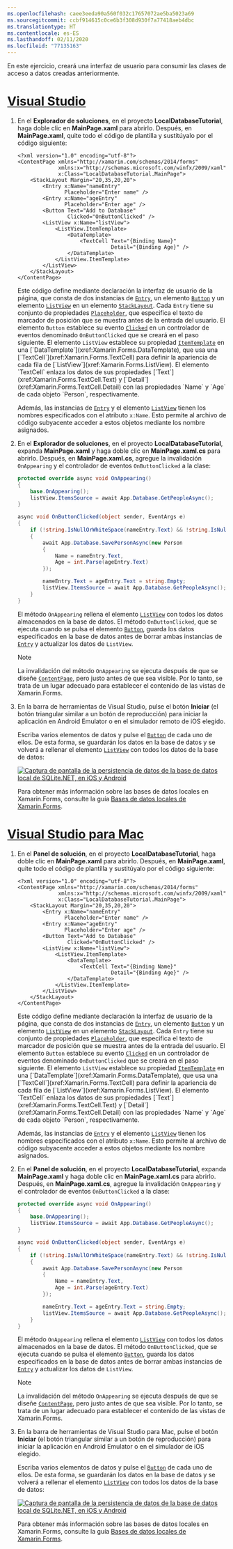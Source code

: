 ```yaml
---
ms.openlocfilehash: caee3eeda90a560f032c17657072ae5ba5023a69
ms.sourcegitcommit: ccbf914615c0ce6b3f308d930f7a77418aeb4dbc
ms.translationtype: HT
ms.contentlocale: es-ES
ms.lasthandoff: 02/11/2020
ms.locfileid: "77135163"
---
```

En este ejercicio, creará una interfaz de usuario para consumir las clases de acceso a datos creadas anteriormente.

# <a name="visual-studiotabvswin"></a>[Visual Studio](#tab/vswin)

1. En el **Explorador de soluciones**, en el proyecto **LocalDatabaseTutorial**, haga doble clic en **MainPage.xaml** para abrirlo. Después, en **MainPage.xaml**, quite todo el código de plantilla y sustitúyalo por el código siguiente:

    ```xaml
    <?xml version="1.0" encoding="utf-8"?>
    <ContentPage xmlns="http://xamarin.com/schemas/2014/forms"
                 xmlns:x="http://schemas.microsoft.com/winfx/2009/xaml"
                 x:Class="LocalDatabaseTutorial.MainPage">
        <StackLayout Margin="20,35,20,20">
            <Entry x:Name="nameEntry"
                   Placeholder="Enter name" />
            <Entry x:Name="ageEntry"
                   Placeholder="Enter age" />
            <Button Text="Add to Database"
                    Clicked="OnButtonClicked" />
            <ListView x:Name="listView">
                <ListView.ItemTemplate>
                    <DataTemplate>
                        <TextCell Text="{Binding Name}"
                                  Detail="{Binding Age}" />
                    </DataTemplate>
                </ListView.ItemTemplate>
            </ListView>
        </StackLayout>
    </ContentPage>
    ```

    Este código define mediante declaración la interfaz de usuario de la página, que consta de dos instancias de [`Entry`](xref:Xamarin.Forms.Entry), un elemento [`Button`](xref:Xamarin.Forms.Button) y un elemento [`ListView`](xref:Xamarin.Forms.ListView) en un elemento [`StackLayout`](xref:Xamarin.Forms.StackLayout). Cada `Entry` tiene su conjunto de propiedades [`Placeholder`](xref:Xamarin.Forms.InputView.Placeholder), que especifica el texto de marcador de posición que se muestra antes de la entrada del usuario. El elemento `Button` establece su evento [`Clicked`](xref:Xamarin.Forms.Button.Clicked) en un controlador de eventos denominado `OnButtonClicked` que se creará en el paso siguiente. El elemento `ListView` establece su propiedad [`ItemTemplate`](xref:Xamarin.Forms.ItemsView`1.ItemTemplate) en una [`DataTemplate`](xref:Xamarin.Forms.DataTemplate), que usa una [`TextCell`](xref:Xamarin.Forms.TextCell) para definir la apariencia de cada fila de [`ListView`](xref:Xamarin.Forms.ListView). El elemento `TextCell` enlaza los datos de sus propiedades [`Text`](xref:Xamarin.Forms.TextCell.Text) y [`Detail`](xref:Xamarin.Forms.TextCell.Detail) con las propiedades `Name` y `Age` de cada objeto `Person`, respectivamente.

    Además, las instancias de [`Entry`](xref:Xamarin.Forms.Entry) y el elemento [`ListView`](xref:Xamarin.Forms.ListView) tienen los nombres especificados con el atributo `x:Name`. Esto permite al archivo de código subyacente acceder a estos objetos mediante los nombre asignados.

1. En el **Explorador de soluciones**, en el proyecto **LocalDatabaseTutorial**, expanda **MainPage.xaml** y haga doble clic en **MainPage.xaml.cs** para abrirlo. Después, en **MainPage.xaml.cs**, agregue la invalidación `OnAppearing` y el controlador de eventos `OnButtonClicked` a la clase:

    ```csharp
    protected override async void OnAppearing()
    {
        base.OnAppearing();
        listView.ItemsSource = await App.Database.GetPeopleAsync();
    }

    async void OnButtonClicked(object sender, EventArgs e)
    {
        if (!string.IsNullOrWhiteSpace(nameEntry.Text) && !string.IsNullOrWhiteSpace(ageEntry.Text))
        {
            await App.Database.SavePersonAsync(new Person
            {
                Name = nameEntry.Text,
                Age = int.Parse(ageEntry.Text)
            });

            nameEntry.Text = ageEntry.Text = string.Empty;
            listView.ItemsSource = await App.Database.GetPeopleAsync();
        }
    }
    ```

    El método `OnAppearing` rellena el elemento [`ListView`](xref:Xamarin.Forms.ListView) con todos los datos almacenados en la base de datos. El método `OnButtonClicked`, que se ejecuta cuando se pulsa el elemento [`Button`](xref:Xamarin.Forms.Button), guarda los datos especificados en la base de datos antes de borrar ambas instancias de [`Entry`](xref:Xamarin.Forms.Entry) y actualizar los datos de `ListView`.

    > [!NOTE]
    > La invalidación del método `OnAppearing` se ejecuta después de que se diseñe [`ContentPage`](xref:Xamarin.Forms.ContentPage), pero justo antes de que sea visible. Por lo tanto, se trata de un lugar adecuado para establecer el contenido de las vistas de Xamarin.Forms.

1. En la barra de herramientas de Visual Studio, pulse el botón **Iniciar** (el botón triangular similar a un botón de reproducción) para iniciar la aplicación en Android Emulator o en el simulador remoto de iOS elegido.

    Escriba varios elementos de datos y pulse el [`Button`](xref:Xamarin.Forms.Button) de cada uno de ellos. De esta forma, se guardarán los datos en la base de datos y se volverá a rellenar el elemento [`ListView`](xref:Xamarin.Forms.ListView) con todos los datos de la base de datos:

    [![Captura de pantalla de la persistencia de datos de la base de datos local de SQLite.NET, en iOS y Android](../images/consume-data-access-classes.png "Persistencia de datos de la base de datos local")](../images/consume-data-access-classes-large.png#lightbox "Persistencia de datos de la base de datos local")

    Para obtener más información sobre las bases de datos locales en Xamarin.Forms, consulte la guía [Bases de datos locales de Xamarin.Forms](~/xamarin-forms/data-cloud/data/databases.md).

# <a name="visual-studio-for-mactabvsmac"></a>[Visual Studio para Mac](#tab/vsmac)

1. En el **Panel de solución**, en el proyecto **LocalDatabaseTutorial**, haga doble clic en **MainPage.xaml** para abrirlo. Después, en **MainPage.xaml**, quite todo el código de plantilla y sustitúyalo por el código siguiente:

    ```xaml
    <?xml version="1.0" encoding="utf-8"?>
    <ContentPage xmlns="http://xamarin.com/schemas/2014/forms"
                 xmlns:x="http://schemas.microsoft.com/winfx/2009/xaml"
                 x:Class="LocalDatabaseTutorial.MainPage">
        <StackLayout Margin="20,35,20,20">
            <Entry x:Name="nameEntry"
                   Placeholder="Enter name" />
            <Entry x:Name="ageEntry"
                   Placeholder="Enter age" />
            <Button Text="Add to Database"
                    Clicked="OnButtonClicked" />
            <ListView x:Name="listView">
                <ListView.ItemTemplate>
                    <DataTemplate>
                        <TextCell Text="{Binding Name}"
                                  Detail="{Binding Age}" />
                    </DataTemplate>
                </ListView.ItemTemplate>
            </ListView>
        </StackLayout>
    </ContentPage>
    ```

    Este código define mediante declaración la interfaz de usuario de la página, que consta de dos instancias de [`Entry`](xref:Xamarin.Forms.Entry), un elemento [`Button`](xref:Xamarin.Forms.Button) y un elemento [`ListView`](xref:Xamarin.Forms.ListView) en un elemento [`StackLayout`](xref:Xamarin.Forms.StackLayout). Cada `Entry` tiene su conjunto de propiedades [`Placeholder`](xref:Xamarin.Forms.InputView.Placeholder), que especifica el texto de marcador de posición que se muestra antes de la entrada del usuario. El elemento `Button` establece su evento [`Clicked`](xref:Xamarin.Forms.Button.Clicked) en un controlador de eventos denominado `OnButtonClicked` que se creará en el paso siguiente. El elemento `ListView` establece su propiedad [`ItemTemplate`](xref:Xamarin.Forms.ItemsView`1.ItemTemplate) en una [`DataTemplate`](xref:Xamarin.Forms.DataTemplate), que usa una [`TextCell`](xref:Xamarin.Forms.TextCell) para definir la apariencia de cada fila de [`ListView`](xref:Xamarin.Forms.ListView). El elemento `TextCell` enlaza los datos de sus propiedades [`Text`](xref:Xamarin.Forms.TextCell.Text) y [`Detail`](xref:Xamarin.Forms.TextCell.Detail) con las propiedades `Name` y `Age` de cada objeto `Person`, respectivamente.

    Además, las instancias de [`Entry`](xref:Xamarin.Forms.Entry) y el elemento [`ListView`](xref:Xamarin.Forms.ListView) tienen los nombres especificados con el atributo `x:Name`. Esto permite al archivo de código subyacente acceder a estos objetos mediante los nombre asignados.

1. En el **Panel de solución**, en el proyecto **LocalDatabaseTutorial**, expanda **MainPage.xaml** y haga doble clic en **MainPage.xaml.cs** para abrirlo. Después, en **MainPage.xaml.cs**, agregue la invalidación `OnAppearing` y el controlador de eventos `OnButtonClicked` a la clase:

    ```csharp
    protected override async void OnAppearing()
    {
        base.OnAppearing();
        listView.ItemsSource = await App.Database.GetPeopleAsync();
    }

    async void OnButtonClicked(object sender, EventArgs e)
    {
        if (!string.IsNullOrWhiteSpace(nameEntry.Text) && !string.IsNullOrWhiteSpace(ageEntry.Text))
        {
            await App.Database.SavePersonAsync(new Person
            {
                Name = nameEntry.Text,
                Age = int.Parse(ageEntry.Text)
            });

            nameEntry.Text = ageEntry.Text = string.Empty;
            listView.ItemsSource = await App.Database.GetPeopleAsync();
        }
    }
    ```

    El método `OnAppearing` rellena el elemento [`ListView`](xref:Xamarin.Forms.ListView) con todos los datos almacenados en la base de datos. El método `OnButtonClicked`, que se ejecuta cuando se pulsa el elemento [`Button`](xref:Xamarin.Forms.Button), guarda los datos especificados en la base de datos antes de borrar ambas instancias de [`Entry`](xref:Xamarin.Forms.Entry) y actualizar los datos de `ListView`.

    > [!NOTE]
    > La invalidación del método `OnAppearing` se ejecuta después de que se diseñe [`ContentPage`](xref:Xamarin.Forms.ContentPage), pero justo antes de que sea visible. Por lo tanto, se trata de un lugar adecuado para establecer el contenido de las vistas de Xamarin.Forms.

1. En la barra de herramientas de Visual Studio para Mac, pulse el botón **Iniciar** (el botón triangular similar a un botón de reproducción) para iniciar la aplicación en Android Emulator o en el simulador de iOS elegido.

    Escriba varios elementos de datos y pulse el [`Button`](xref:Xamarin.Forms.Button) de cada uno de ellos. De esta forma, se guardarán los datos en la base de datos y se volverá a rellenar el elemento [`ListView`](xref:Xamarin.Forms.ListView) con todos los datos de la base de datos:

    [![Captura de pantalla de la persistencia de datos de la base de datos local de SQLite.NET, en iOS y Android](../images/consume-data-access-classes.png "Persistencia de datos de la base de datos local")](../images/consume-data-access-classes-large.png#lightbox "Persistencia de datos de la base de datos local")

    Para obtener más información sobre las bases de datos locales en Xamarin.Forms, consulte la guía [Bases de datos locales de Xamarin.Forms](~/xamarin-forms/data-cloud/data/databases.md).
